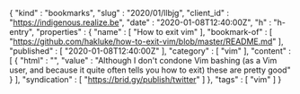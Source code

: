 {
  "kind" : "bookmarks",
  "slug" : "2020/01/llbjg",
  "client_id" : "https://indigenous.realize.be",
  "date" : "2020-01-08T12:40:00Z",
  "h" : "h-entry",
  "properties" : {
    "name" : [ "How to exit vim" ],
    "bookmark-of" : [ "https://github.com/hakluke/how-to-exit-vim/blob/master/README.md" ],
    "published" : [ "2020-01-08T12:40:00Z" ],
    "category" : [ "vim" ],
    "content" : [ {
      "html" : "",
      "value" : "Although I don't condone Vim bashing (as a Vim user, and because it quite often tells you how to exit) these are pretty good"
    } ],
    "syndication" : [ "https://brid.gy/publish/twitter" ]
  },
  "tags" : [ "vim" ]
}
